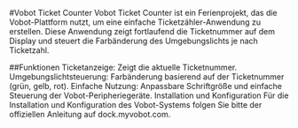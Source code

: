 #Vobot Ticket Counter
Vobot Ticket Counter ist ein Ferienprojekt, das die Vobot-Plattform nutzt, um eine einfache Ticketzähler-Anwendung zu erstellen. Diese Anwendung zeigt fortlaufend die Ticketnummer auf dem Display und steuert die Farbänderung des Umgebungslichts je nach Ticketzahl.

##Funktionen
Ticketanzeige: Zeigt die aktuelle Ticketnummer.
Umgebungslichtsteuerung: Farbänderung basierend auf der Ticketnummer (grün, gelb, rot).
Einfache Nutzung: Anpassbare Schriftgröße und einfache Steuerung der Vobot-Peripheriegeräte.
Installation und Konfiguration
Für die Installation und Konfiguration des Vobot-Systems folgen Sie bitte der offiziellen Anleitung auf dock.myvobot.com.
